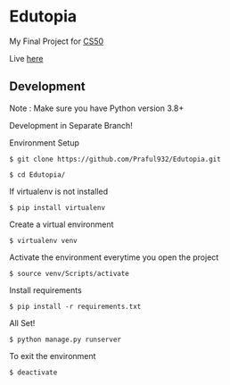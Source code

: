 # Edutopia

My Final Project for [CS50](https://cs50.harvard.edu/college/2020/spring/)

Live [here](https://edutopia.herokuapp.com/)

## Development
Note : Make sure you have Python version 3.8+

Development in Separate Branch!

Environment Setup

`$ git clone https://github.com/Praful932/Edutopia.git`

`$ cd Edutopia/`

If virtualenv is not installed

`$ pip install virtualenv`

Create a virtual environment

`$ virtualenv venv`

Activate the environment everytime you open the project

`$ source venv/Scripts/activate`

Install requirements

`$ pip install -r requirements.txt`

All Set!

`$ python manage.py runserver`

To exit the environment

`$ deactivate `


